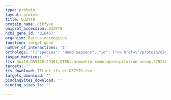 ```yaml
---
type: protein
layout: protein
title: D3ZYT8
protein_name: Pikfyve
uniprot_accession: D3ZYT8
ncbi_gene_id: '316457'
organism: Rattus norvegicus
function: target gene
number_of_interactions: '1'
orthologs: '[{"species": "Homo sapiens", "id": ["<a href=\"/protein/q9y2i7\">Q9Y2I7</a>"]}, {"species": "Danio rerio", "id": ["B2KTE4"]}, {"species": "Mus musculus", "id": ["D3Z5N5"]}, {"species": "Caenorhabditis elegans", "id": ["<a href=\"/protein/g5ed98\">G5ED98</a>"]}, {"species": "Drosophila melanogaster", "id": ["<a href=\"/protein/o96838\">O96838</a>"]}, {"species": "Saccharomyces cerevisiae", "id": ["<a href=\"/protein/p34756\">P34756</a>"]}]'
jaspar_matrices: ''
tfs: Sox10,O55170,29361,GTRD,chromatin immunoprecipitation assay,27924024%5Buid%5D,No
targets: ''
tfs_download: TFLink_tfs_of_D3ZYT8.tsv
targets_download: ''
bindingSites_download: ''
binding_sites_ls: ''

---
```

